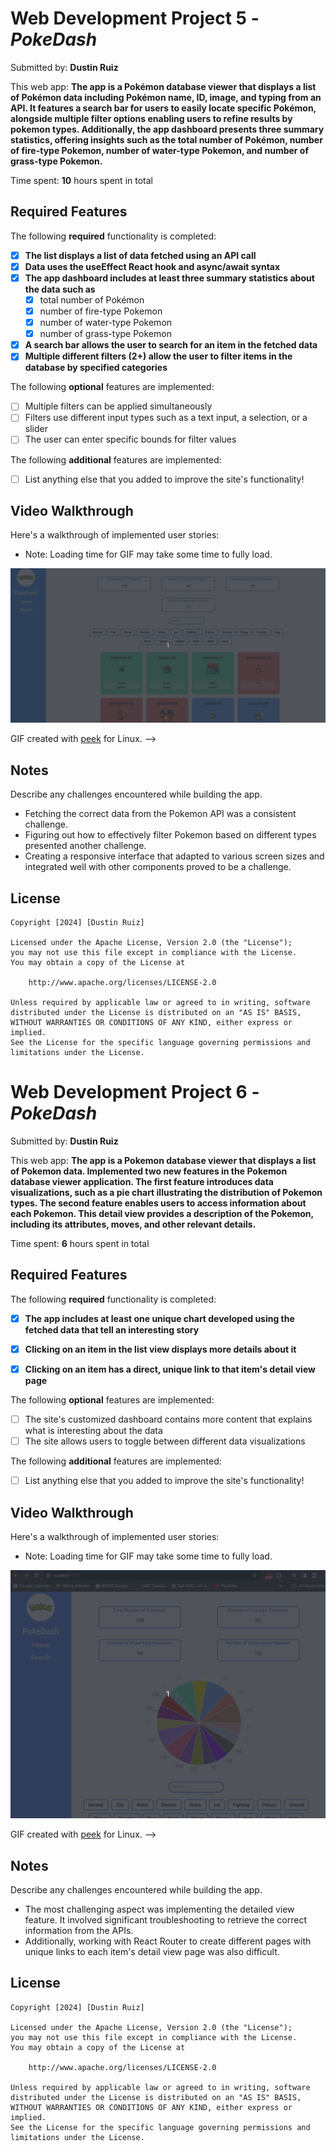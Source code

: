 # Web Development Project 5 - *PokeDash*

Submitted by: **Dustin Ruiz**

This web app: **The app is a Pokémon database viewer that displays a list of Pokémon data including Pokémon name, ID, image, and typing from an API. It features a search bar for users to easily locate specific Pokémon, alongside multiple filter options enabling users to refine results by pokemon types. Additionally, the app dashboard presents three summary statistics, offering insights such as the total number of Pokémon, number of fire-type Pokemon, number of water-type Pokemon, and number of grass-type Pokemon.**

Time spent: **10** hours spent in total

## Required Features

The following **required** functionality is completed:

- [x] **The list displays a list of data fetched using an API call**
- [x] **Data uses the useEffect React hook and async/await syntax**
- [x] **The app dashboard includes at least three summary statistics about the data such as**
  - [x] total number of Pokémon
  - [x] number of fire-type Pokemon
  - [x] number of water-type Pokemon
  - [x] number of grass-type Pokemon
- [x] **A search bar allows the user to search for an item in the fetched data**
- [x] **Multiple different filters (2+) allow the user to filter items in the database by specified categories**

The following **optional** features are implemented:

- [ ] Multiple filters can be applied simultaneously
- [ ] Filters use different input types such as a text input, a selection, or a slider
- [ ] The user can enter specific bounds for filter values

The following **additional** features are implemented:

* [ ] List anything else that you added to improve the site's functionality!

## Video Walkthrough

Here's a walkthrough of implemented user stories:
- Note: Loading time for GIF may take some time to fully load.
<img src='public/PkmnDash.gif' title='Video Walkthrough' width='' alt='Video Walkthrough' />

<!-- Replace this with whatever GIF tool you used! -->
GIF created with [peek](https://github.com/phw/peek) for Linux. -->

## Notes

Describe any challenges encountered while building the app.
- Fetching the correct data from the Pokemon API was a consistent challenge.
- Figuring out how to effectively filter Pokemon based on different types presented another challenge.
- Creating a responsive interface that adapted to various screen sizes and integrated well with other components proved to be a challenge.

## License

    Copyright [2024] [Dustin Ruiz]

    Licensed under the Apache License, Version 2.0 (the "License");
    you may not use this file except in compliance with the License.
    You may obtain a copy of the License at

        http://www.apache.org/licenses/LICENSE-2.0

    Unless required by applicable law or agreed to in writing, software
    distributed under the License is distributed on an "AS IS" BASIS,
    WITHOUT WARRANTIES OR CONDITIONS OF ANY KIND, either express or implied.
    See the License for the specific language governing permissions and
    limitations under the License.


# Web Development Project 6 - *PokeDash*

Submitted by: **Dustin Ruiz**

This web app: **The app is a Pokemon database viewer that displays a list of Pokemon data. Implemented two new features in the Pokemon database viewer application. The first feature introduces data visualizations, such as a pie chart illustrating the distribution of Pokemon types. The second feature enables users to access information about each Pokemon. This detail view provides a description of the Pokemon, including its attributes, moves, and other relevant details.**

Time spent: **6** hours spent in total

## Required Features

The following **required** functionality is completed:

- [x] **The app includes at least one unique chart developed using the fetched data that tell an interesting story**
- [x] **Clicking on an item in the list view displays more details about it**
- [x] **Clicking on an item has a direct, unique link to that item's detail view page**


The following **optional** features are implemented:

- [ ] The site's customized dashboard contains more content that explains what is interesting about the data
- [ ] The site allows users to toggle between different data visualizations

The following **additional** features are implemented:

* [ ] List anything else that you added to improve the site's functionality!

## Video Walkthrough

Here's a walkthrough of implemented user stories:

- Note: Loading time for GIF may take some time to fully load.
<img src='public/PkmnDash2.gif' title='Video Walkthrough' width='' alt='Video Walkthrough' />

<!-- Replace this with whatever GIF tool you used! -->
GIF created with [peek](https://github.com/phw/peek) for Linux. -->

## Notes

Describe any challenges encountered while building the app.
- The most challenging aspect was implementing the detailed view feature. It involved significant troubleshooting to retrieve the correct information from the APIs. 
- Additionally, working with React Router to create different pages with unique links to each item's detail view page was also difficult.

## License

    Copyright [2024] [Dustin Ruiz]

    Licensed under the Apache License, Version 2.0 (the "License");
    you may not use this file except in compliance with the License.
    You may obtain a copy of the License at

        http://www.apache.org/licenses/LICENSE-2.0

    Unless required by applicable law or agreed to in writing, software
    distributed under the License is distributed on an "AS IS" BASIS,
    WITHOUT WARRANTIES OR CONDITIONS OF ANY KIND, either express or implied.
    See the License for the specific language governing permissions and
    limitations under the License.